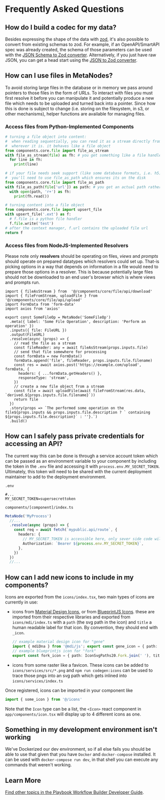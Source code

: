 # Frequently Asked Questions

## How do I build a codec for my data?

Besides expressing the shape of the data with [zod](https://zod.dev/), it's also possible to convert from existing schemas to zod. For example, if an OpenAPI/SmartAPI spec was already created, the schema of those parameters can be used with the [JSON Schema to Zod converter](https://stefanterdell.github.io/json-schema-to-zod-react/). Alternatively, if you just have raw JSON, you can get a head start using the [JSON to Zod converter](https://rsinohara.github.io/json-to-zod-react/).

## How can I use files in MetaNodes?

To avoid storing large files in the database or in memory we pass around pointers to those files in the form of URLs. To interact with files you must first resolve it before you can manipulate it and potentially produce a new file which needs to be uploaded and turned back into a pointer. Since how this is done is subject to change (i.e. storing on the filesystem, in s3, or other mechanisms), helper functions are available for managing files.

### Access files from Python-Implemented Components

```python
# turning a file object into content:
#  when reading sequentially, you can read it as a stream directly from
#  wherever it is. it behaves like a file object
from components.core.file import file_as_stream
with file_as_stream(file) as fh: # you get something like a file handle here
  for line in fh:
    print(line)

# if your file needs seek support (like some database formats, i.e. h5)
#  you'll need to use file_as_path which ensures its on the disk
from components.core.file import file_as_path
with file_as_path(file['url']) as path: # you get an actual path rather than a handle
  with open(path, 'r+') as fh:
    print(fh.read())

# turning content into a file object
from components.core.file import upsert_file
with upsert_file('.ext') as f:
  # f.file is a python file handler
  f.file.write('test')
# after the context manager, f.url contains the uploaded file url
return f
```

### Access files from NodeJS-Implemented Resolvers

Please note only **resolvers** should be operating on files, *views* and *prompts* should operate on prepared datatypes which resolvers could set up. That-is picking options in a way that depends on information in a file would need to prepare those options in a resolver. This is because potentially large files should not be downloaded to an end user's browser which is where views and prompts run.

```tsx
import { fileAsStream } from  '@/components/core/file/api/download'
import { fileFromStream, uploadFile } from  '@/components/core/file/api/upload'
import FormData from 'form-data'
import axios from 'axios'

export const SomeFileOp = MetaNode('SomeFileOp')
  .meta({ label: 'Some File Operation', description: 'Perform an operation' })
  .inputs({ file: FileURL })
  .output(FileURL)
  .resolve(async (props) => {
    // read the file as a stream
    const fileReader: any = await fileAsStream(props.inputs.file)
    // send that file somewhere for processing
    const formData = new FormData()
    formData.append('file', fileReader, props.inputs.file.filename)
    const res = await axios.post('https://example.com/upload', formData, {
      headers: { ...formData.getHeaders() },
      responseType: 'stream',
    })
    // create a new file object from a stream
    const file = await uploadFile(await fileFromStream(res.data, `derived.${props.inputs.file.filename}`))
    return file
  })
  .story(props => `The performed some operation on the file${props.inputs && props.inputs.file.description ? ` containing ${props.inputs.file.description}` : ''}.`)
  .build()
```

## How can I safely pass private credentials for accessing an API?

The current way this can be done is through a service account token which can be passed as an environment variable to your component by including the token in the `.env` file and accessing it with `process.env.MY_SECRET_TOKEN`. Ultimately, this token will need to be shared with the current deployment maintainer to add to the deployment environment.

`.env`
```
#...
MY_SECRET_TOKEN=supersecrettoken
```

`components/[component]/index.ts`
```ts
MetaNode('MyProcess')
  //...
  .resolve(async (props) => {
    const req = await fetch(`mypublic.api/route`, {
      headers: {
        // MY_SECRET_TOKEN is accessible here, only sever side code will have access to it
        Authorization: `Bearer ${process.env.MY_SECRET_TOKEN}`,
      },
    })
  })
  //...
```

## How can I add new icons to include in my components?

Icons are exported from the `icons/index.tsx`, two main types of icons are currently in use:
- icons from [Material Design Icons](https://materialdesignicons.com/), or from [BlueprintJS Icons](https://blueprintjs.com/docs/#icons). these are imported from their respective libraries and exported from `icons/mdi/index.ts` with a `path` (the svg path in the icon) and `title` a human readable label for that icon. By convention, they should end with `_icon`.
  ```ts
  // example material design icon for "gene"
  import { mdiDna } from '@mdi/js'; export const gene_icon = { path: mdiDna, title: 'Gene' }
  // example blueprintjs icon for "fork"
  export const fork_icon = { path: IconSvgPaths20.Fork.join(' '), title: 'Expand From this Step' }
  ```
- icons from some raster like a favicon. These icons can be added to `icons/services/src/*.png` and `npm run codegen:icons` can be used to trace those pngs into an svg path which gets inlined into `icons/services/index.ts`

Once registered, icons can be imported in your component like
```ts
import { some_icon } from '@/icons'
```

Note that the `Icon` type can be a list, the `<Icon>` react component in `app/components/icon.tsx` will display up to 4 different icons as one.

## Something in my development environment isn't working

We've Dockerized our dev environment, so if all else fails you should be able to use that given that you have `Docker` and `docker-compose` installed. It can be used with `docker-compose run dev`, in that shell you can execute any commands that weren't working.

## Learn More

[Find other topics in the Playbook Workflow Builder Developer Guide](./index.md).
